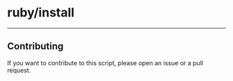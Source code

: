 # ruby/install

----

## Contributing

If you want to contribute to this script, please open an issue or a pull request.

